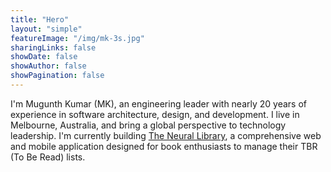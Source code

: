 ```yaml
---
title: "Hero"
layout: "simple"
featureImage: "/img/mk-3s.jpg"
sharingLinks: false
showDate: false
showAuthor: false
showPagination: false
---
```

I'm Mugunth Kumar (MK), an engineering leader with nearly 20 years of experience in software architecture, design, and development. I live in Melbourne, Australia, and bring a global perspective to technology leadership. I'm currently building [The Neural Library](https://theneurallibrary.com), a comprehensive web and mobile application designed for book enthusiasts to manage their TBR (To Be Read) lists.
